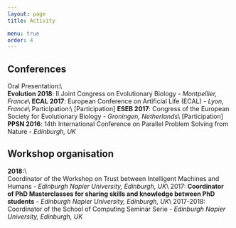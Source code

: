```yaml
---
layout: page
title: Activity

menu: true
order: 4
---
```


## Conferences
Oral Presentation:\\  
**Evolution 2018**: II Joint Congress on Evolutionary Biology - *Montpellier, France*\\
**ECAL 2017**: European Conference on Artificial Life (ECAL) - *Lyon, France*\\
Participation:\\
[Participation] **ESEB 2017**: Congress of the European Society for Evolutionary Biology - *Groningen, Netherlands*\\
[Participation] **PPSN 2016**: 14th International Conference on Parallel Problem Solving from Nature - *Edinburgh, UK*

## Workshop organisation
**2018:**\\  
Coordinator of the Workshop on Trust between Intelligent Machines and Humans - *Edinburgh Napier University, Edinburgh, UK*\\
2017: **Coordinator of PhD Masterclasses for sharing skills and knowledge between PhD students** - *Edinburgh Napier University, Edinburgh, UK*\\
2017-2018: Coordinator of the School of Computing Seminar Serie - *Edinburgh Napier University, Edinburgh, UK*

